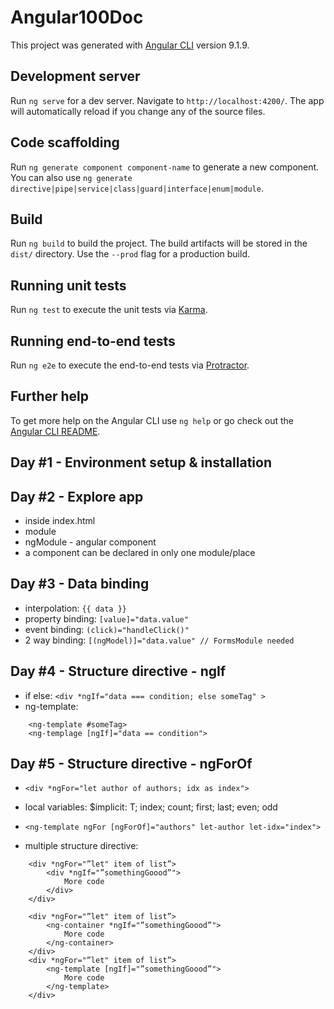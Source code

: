 # Angular100Doc

This project was generated with [Angular CLI](https://github.com/angular/angular-cli) version 9.1.9.

## Development server

Run `ng serve` for a dev server. Navigate to `http://localhost:4200/`. The app will automatically reload if you change any of the source files.

## Code scaffolding

Run `ng generate component component-name` to generate a new component. You can also use `ng generate directive|pipe|service|class|guard|interface|enum|module`.

## Build

Run `ng build` to build the project. The build artifacts will be stored in the `dist/` directory. Use the `--prod` flag for a production build.

## Running unit tests

Run `ng test` to execute the unit tests via [Karma](https://karma-runner.github.io).

## Running end-to-end tests

Run `ng e2e` to execute the end-to-end tests via [Protractor](http://www.protractortest.org/).

## Further help

To get more help on the Angular CLI use `ng help` or go check out the [Angular CLI README](https://github.com/angular/angular-cli/blob/master/README.md).

## Day #1 - Environment setup & installation

## Day #2 - Explore app

-   <app-root> inside index.html
-   module
-   ngModule - angular component
-   a component can be declared in only one module/place

## Day #3 - Data binding

-   interpolation: `{{ data }}`
-   property binding: `[value]="data.value"`
-   event binding: `(click)="handleClick()"`
-   2 way binding: `[(ngModel)]="data.value" // FormsModule needed`

## Day #4 - Structure directive - ngIf

-   if else: `<div *ngIf="data === condition; else someTag" >`
-   ng-template:

```
    <ng-template #someTag>
    <ng-templage [ngIf]="data == condition">

```

## Day #5 - Structure directive - ngForOf

-   `<div *ngFor="let author of authors; idx as index">`
-   local variables: \$implicit: T; index; count; first; last; even; odd
-   `<ng-template ngFor [ngForOf]="authors" let-author let-idx="index">`

-   multiple structure directive:

```
    <div *ngFor="”let" item of list”>
        <div *ngIf="”somethingGoood”">
            More code
        </div>
    </div>
```
```
    <div *ngFor="”let" item of list”>
        <ng-container *ngIf="”somethingGoood”">
            More code
        </ng-container>
    </div>
    <div *ngFor="”let" item of list”>
        <ng-template [ngIf]="”somethingGoood”">
            More code
        </ng-template>
    </div>
```
